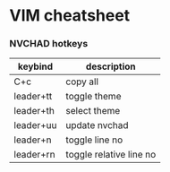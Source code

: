 # VIM cheatsheet


### NVCHAD hotkeys 

keybind | description
------------|----------
C+c | copy all
leader+tt | toggle theme
leader+th |   select theme
leader+uu |   update nvchad
leader+n| toggle line no
leader+rn| toggle relative line no

